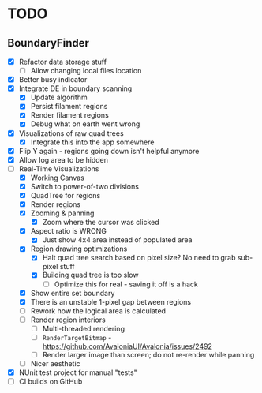 # TODO

## BoundaryFinder

- [x] Refactor data storage stuff
  - [ ] Allow changing local files location 
- [x] Better busy indicator
- [x] Integrate DE in boundary scanning
  - [x] Update algorithm
  - [x] Persist filament regions
  - [x] Render filament regions
  - [x] Debug what on earth went wrong
- [x] Visualizations of raw quad trees
  - [x] Integrate this into the app somewhere
- [x] Flip Y again - regions going down isn't helpful anymore
- [x] Allow log area to be hidden
- [ ] Real-Time Visualizations
  - [x] Working Canvas
  - [x] Switch to power-of-two divisions
  - [x] QuadTree for regions
  - [x] Render regions
  - [x] Zooming & panning
    - [x] Zoom where the cursor was clicked
  - [x] Aspect ratio is WRONG
    - [x] Just show 4x4 area instead of populated area
  - [x] Region drawing optimizations
    - [x] Halt quad tree search based on pixel size? No need to grab sub-pixel stuff
    - [x] Building quad tree is too slow
      - [ ] Optimize this for real - saving it off is a hack
  - [x] Show entire set boundary
  - [x] There is an unstable 1-pixel gap between regions
  - [ ] Rework how the logical area is calculated
  - [ ] Render region interiors
    - [ ] Multi-threaded rendering
    - [ ] `RenderTargetBitmap` - https://github.com/AvaloniaUI/Avalonia/issues/2492
    - [ ] Render larger image than screen; do not re-render while panning
  - [ ] Nicer aesthetic
- [x] NUnit test project for manual "tests"
- [ ] CI builds on GitHub
